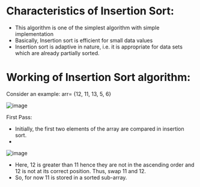 # Characteristics of Insertion Sort:
* This algorithm is one of the simplest algorithm with simple implementation
* Basically, Insertion sort is efficient for small data values
* Insertion sort is adaptive in nature, i.e. it is appropriate for data sets which are already partially sorted.

# Working of Insertion Sort algorithm:
Consider an example:
arr= {12, 11, 13, 5, 6}

![image](https://user-images.githubusercontent.com/100795596/206428082-3d26704c-2d51-4dde-be24-c4b1f14a365f.png)

First Pass:
* Initially, the first two elements of the array are compared in insertion sort.
* 
![image](https://user-images.githubusercontent.com/100795596/206428252-15ddf761-2103-41c6-8041-170cc120e98e.png)

* Here, 12 is greater than 11 hence they are not in the ascending order and 12 is not at its correct position. Thus, swap 11 and 12.
* So, for now 11 is stored in a sorted sub-array.
